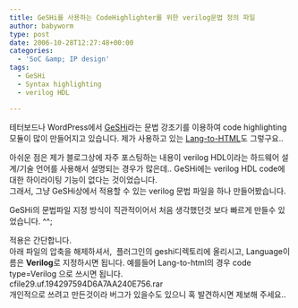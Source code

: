 ```yaml
---
title: GeSHi를 사용하는 CodeHighlighter를 위한 verilog문법 정의 파일
author: babyworm
type: post
date: 2006-10-28T12:27:48+00:00
categories:
  - 'SoC &amp; IP design'
tags:
  - GeSHi
  - Syntax highlighting
  - verilog HDL

---
```

테터보드나 WordPress에서 [GeSHi][1]라는 문법 강조기를 이용하여 code highlighting 모듈이 많이 만들어지고 있습니다. 제가 사용하고 있는 [Lang-to-HTML][2]도 그렇구요..

아쉬운 점은 제가 블로그상에 자주 포스팅하는 내용이 verilog HDL이라는 하드웨어 설계/기술 언어를 사용해서 설명되는 경우가 많은데.. GeSHi에는 verilog HDL code에 대한 하이라이팅 기능이 없다는 것이었습니다.  
그래서, 그냥 GeSHi상에서 적용할 수 있는 verilog 문법 파일을 하나 만들어봤습니다. 

GeSHi의 문법파일 지정 방식이 직관적이어서 처음 생각했던것 보다 빠르게 만들수 있었습니다. ^^;

적용은 간단합니다.  
아래 파일의 압축을 해제하셔서, &nbsp;플러그인의 geshi디렉토리에 올리시고, Language이름은 **Verilog**로 지정하시면 됩니다. 예를들어 Lang-to-html의 경우 code type=Verilog 으로 쓰시면 됩니다.  
 cfile29.uf.194297594D6A7AA240E756.rar</a>  
개인적으로 쓰려고 만든것이라 버그가 있을수도 있으니 혹 발견하시면 제보해 주세요..

 [1]: http://qbnz.com/highlighter/
 [2]: http://www.kornuri.com/blog/entry/태터툴즈-플러그인-Languages-To-Html-각종-프로그래밍-소스-하이라이팅